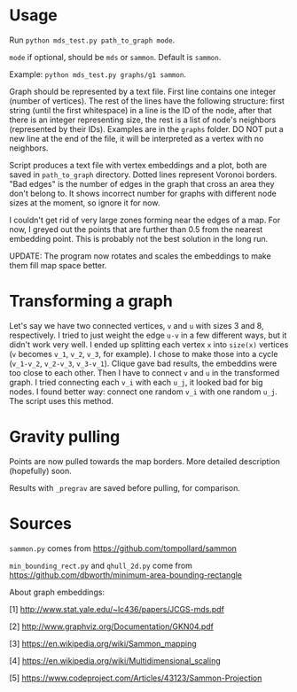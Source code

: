 # Usage

Run `python mds_test.py path_to_graph mode`.

`mode` if optional, should be `mds` or `sammon`. Default is `sammon`.

Example: `python mds_test.py graphs/g1 sammon`.

Graph should be represented by a text file. First line contains one integer (number of vertices). The rest of the lines have the following structure: first string (until the first whitespace) in a line is the ID of the node, after that there is an integer representing size, the rest is a list of node's neighbors (represented by their IDs). Examples are in the `graphs` folder. DO NOT put a new line at the end of the file, it will be interpreted as a vertex with no neighbors.

Script produces a text file with vertex embeddings and a plot, both are saved in `path_to_graph` directory. Dotted lines represent Voronoi borders. 
"Bad edges" is the number of edges in the graph that cross an area they don't belong to. It shows incorrect number for graphs with different node sizes at the moment, so ignore it for now.

I couldn't get rid of very large zones forming near the edges of a map. For now, I greyed out the points that are further than 0.5 from the nearest embedding point. This is probably not the best solution in the long run.

UPDATE: The program now rotates and scales the embeddings to make them fill map space better.

# Transforming a graph

Let's say we have two connected vertices, `v` and `u` with sizes 3 and 8, respectively. I tried to just weight the edge `u-v` in a few different ways, but it didn't work very well. I ended up splitting each vertex `x` into `size(x)` vertices (`v` becomes `v_1`, `v_2`, `v_3`, for example). I chose to make those into a cycle (`v_1-v_2`, `v_2-v_3`, `v_3-v_1`). Clique gave bad results, the embeddins were too close to each other. Then I have to connect `v` and `u` in the transformed graph. I tried connecting each `v_i` with each `u_j`, it looked bad for big nodes. I found better way: connect one random `v_i` with one random `u_j`. The script uses this method.

# Gravity pulling

Points are now pulled towards the map borders. More detailed description (hopefully) soon.

Results with `_pregrav` are saved before pulling, for comparison.

# Sources

`sammon.py` comes from https://github.com/tompollard/sammon

`min_bounding_rect.py` and `qhull_2d.py` come from https://github.com/dbworth/minimum-area-bounding-rectangle


About graph embeddings:

[1] http://www.stat.yale.edu/~lc436/papers/JCGS-mds.pdf

[2] http://www.graphviz.org/Documentation/GKN04.pdf

[3] https://en.wikipedia.org/wiki/Sammon_mapping

[4] https://en.wikipedia.org/wiki/Multidimensional_scaling

[5] https://www.codeproject.com/Articles/43123/Sammon-Projection
